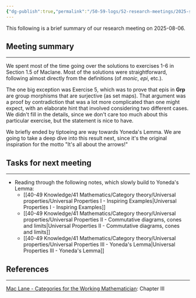 ```yaml
---
{"dg-publish":true,"permalink":"/50-59-logs/52-research-meetings/2025-summer/reu-2-lena-and-liya/reu-meeting-2025-08-06/","updated":"2025-08-06T15:13:59-07:00"}
---
```


This following is a brief summary of our research meeting on 2025-08-06.

## Meeting summary
---

We spent most of the time going over the solutions to exercises 1-6 in Section 1.5 of Maclane. Most of the solutions were straightforward, following almost directly from the definitions (of *monic*, *epi*, etc.). 

The one big exception was Exercise 5, which was to prove that epis in **Grp** are group morphisms that are surjective (as set maps). That argument was a proof by contradiction that was a lot more complicated than one might expect, with an elaborate hint that involved considering two different cases. We didn't fill in the details, since we don't care too much about this particular exercise, but the statement is nice to have.

We briefly ended by tiptoeing are way towards Yoneda's Lemma. We are going to take a deep dive into this result next, since it's the original inspiration for the motto "It's all about the arrows!"

## Tasks for next meeting
---

- Reading through the following notes, which slowly build to Yoneda's Lemma:
	- [[40-49 Knowledge/41 Mathematics/Category theory/Universal properties/Universal Properties I - Inspiring Examples\|Universal Properties I - Inspiring Examples]]
	- [[40-49 Knowledge/41 Mathematics/Category theory/Universal properties/Universal Properties II - Commutative diagrams, cones and limits\|Universal Properties II - Commutative diagrams, cones and limits]]
	-  [[40-49 Knowledge/41 Mathematics/Category theory/Universal properties/Universal Properties III - Yoneda's Lemma\|Universal Properties III - Yoneda's Lemma]]

## References
---

[Mac Lane - Categories for the Working Mathematician](https://cpslo-my.sharepoint.com/:b:/g/personal/rweaston_calpoly_edu/EQSIQF-vZPFDi3R2S5y90IIB5Z1RAjgKDUzemQisMsBf9A?e=djXlgC): Chapter III